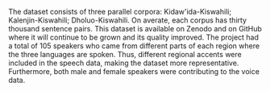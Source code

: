 The dataset consists of three parallel corpora: Kidaw'ida-Kiswahili; Kalenjin-Kiswahili; Dholuo-Kiswahili. On averate, each corpus has thirty thousand sentence pairs. This dataset is available on Zenodo and on GitHub where it will continue to be grown and its quality improved. The project had a total of 105 speakers who came from different parts of each region where the three languages are spoken. Thus, different regional accents were included in the speech data, making the dataset more representative. Furthermore, both male and female speakers were contributing to the voice data.
